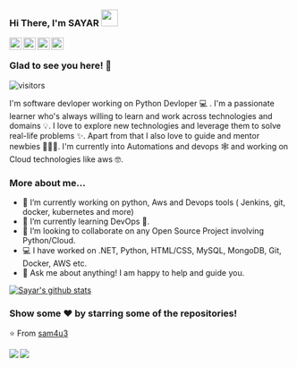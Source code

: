 ### Hi There, I'm SAYAR <img src="https://raw.githubusercontent.com/iampavangandhi/iampavangandhi/master/gifs/Hi.gif" width="30px"></h2>

<a href="https://twitter.com/i_am_sayar">
  <img align="left" alt="Sayar's Twitter" width="22px" src="https://cdn.jsdelivr.net/npm/simple-icons@v3/icons/twitter.svg" />
</a>
<a href="https://www.linkedin.com/in/sayarmendis">
  <img align="left" alt="Sayar's Linkdein" width="22px" src="https://cdn.jsdelivr.net/npm/simple-icons@v3/icons/linkedin.svg" />
</a>
<a href="https://github.com/sam4u3">
  <img align="left" alt="Sayar's Github" width="22px" src="https://cdn.jsdelivr.net/npm/simple-icons@v3/icons/github.svg" />
</a>
<a href="https://www.instagram.com/itz_sayar">
  <img align="left" alt="Sayar's Instagram" width="22px" src="https://cdn.jsdelivr.net/npm/simple-icons@v3/icons/instagram.svg" />
</a>
<br />

### Glad to see you here! 🤩 
![visitors](https://sam4u3-visitor-badge.glitch.me/badge?page_id=sam4u3)

I'm software devloper working on Python Devloper 💻 . I'm a passionate learner who's always willing to learn and work across technologies and domains 💡. I love to explore new technologies and leverage them to solve real-life problems ✨. Apart from that I also love to guide and mentor newbies 👨🏻‍💻. I'm currently into Automations and devops 🕸️ and working on Cloud technologies like aws 🤓.

### More about me...

- 🔭 I’m currently working on python, Aws and Devops tools ( Jenkins, git, docker, kubernetes and more)
- 🌱 I’m currently learning DevOps 🚀.
- 👯 I’m looking to collaborate on any Open Source Project involving Python/Cloud.
- 💻 I have worked on .NET, Python, HTML/CSS, MySQL, MongoDB, Git, Docker, AWS etc.
- 💬 Ask me about anything! I am happy to help and guide you.


[![Sayar's github stats](https://github-readme-stats.vercel.app/api?username=sam4u3&show_icons=true&theme=algolia)](https://github.com/sam4u3/github-readme-stats)

### Show some ❤️ by starring some of the repositories!

⭐️ From [sam4u3](https://github.com/sam4u3)

<a href="https://github.com/PyWizards/Selenium_Screenshot">
  <img align="left" src="https://github-readme-stats.vercel.app/api/pin/?username=PyWizards&repo=Selenium_Screenshot&show_icons=true&theme=dracula" />
</a>
<a href="https://github.com/PyWizards/TextExtract">
  <img align="left" src="https://github-readme-stats.vercel.app/api/pin/?username=PyWizards&repo=TextExtract&show_icons=true&theme=dracula" />
</a>

